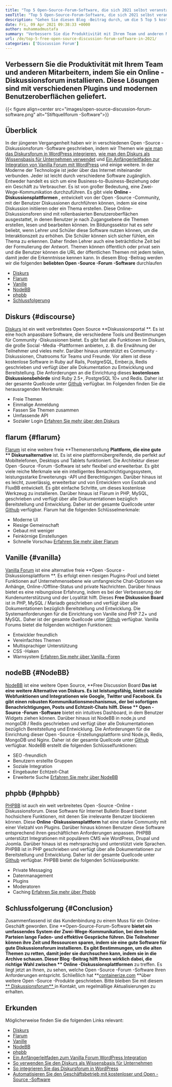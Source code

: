 ```yaml
---
title: "Top 5 Open-Source-Forum-Software, die sich 2021 selbst veranstalten können" 
seoTitle: "Top 5 Open-Source-Forum-Software, die sich 2021 selbst veranstalten können" 
description: "Gehen Sie diesen Blog -Beitrag durch, um die 5 Top 5 kostenlosen Open -Source -Forum -Software zu erhalten, die Diskurs, Flarum, Vanille, NodeBB und PHPBB enthält." 
date: Fri, 09 Apr 2021 09:38:33 +0000
author: muhammadmustafa
summary: "Verbessern Sie die Produktivität mit Ihrem Team und anderen Mitarbeitern, indem Sie ein Online -Diskussionsforum installieren. Diese Lösungen sind mit verschiedenen Plugins und modernen Benutzeroberflächen geliefert." 
url: /de/top-5-free-open-source-discussion-forum-software-in-2021/
categories: ['Discussion Forum']
---
```


## Verbessern Sie die Produktivität mit Ihrem Team und anderen Mitarbeitern, indem Sie ein Online -Diskussionsforum installieren. Diese Lösungen sind mit verschiedenen Plugins und modernen Benutzeroberflächen geliefert.

{{< figure align=center src="images/open-source-discussion-forum-software.png" alt="Stiftquellforum -Software">}}


## **Überblick**
In der jüngeren Vergangenheit haben wir in verschiedenen Open -Source -Diskussionsforum -Software geschrieben, indem wir Themen wie [wie man das Diskursforum in WordPress integrieren][1], [wie man den Diskurs als Wissensbasis für Unternehmen verwendet][2] und [ Ein Anfängerleitfaden zur Integration von Vanilla Forum mit WordPress][3] und einige weitere. In der Moderne der Technologie ist jeder über das Internet miteinander verbunden. Jeder ist leicht durch verschiedene Software zugänglich. Entweder handelt es sich um eine Business-to-Business-Beziehung oder ein Geschäft zu Verbraucher. Es ist von großer Bedeutung, eine Zwei-Wege-Kommunikation durchzuführen. Es gibt viele **Online -Diskussionsplattformen** , entwickelt von der Open -Source -Community, mit der Benutzer Diskussionen durchführen können, indem sie eine Diskussion initiieren oder ein Thema erstellen.
Diese Online-Diskussionsforen sind mit rollenbasierten Benutzeroberflächen ausgestattet, in denen Benutzer je nach Zugangsebene die Themen erstellen, lesen und bearbeiten können. Im Bildungssektor hat es sehr beliebt, wenn Lehrer und Schüler diese Software nutzen können, um die Interaktionszeit zu erhöhen. Die Schüler können sich sicher fühlen, ein Thema zu erkennen. Daher finden Lehrer auch eine beträchtliche Zeit bei der Formulierung der Antwort. Themen können öffentlich oder privat sein und die Benutzer können die URL der öffentlichen Themen mit jedem teilen, damit jeder die Erkenntnisse kennen kann. In diesem Blog -Beitrag werden wir die folgenden **beliebten Open -Source -Forum -Software**  durchlaufen
  * [Diskurs][4]
  * [Flarum][5]
  * [Vanille][6]
  * [NodeBB][7]
  * [phpbb][8]
  * [Schlussfolgerung][9]

## Diskurs   {#discourse}
[Diskurs][10] ist ein weit verbreitetes Open Source **Diskussionsportal **. Es ist eine hoch anpassbare Software, die verschiedene Tools und Bestimmungen für Community -Diskussionen bietet. Es gibt fast alle Funktionen im Diskurs, die große Social -Media -Plattformen anbieten, z. B. die Erwähnung der Teilnehmer und vieles mehr. Darüber hinaus unterstützt es Community -Diskussionen, Chatrooms für Teams und Freunde. Vor allem ist diese kostenlose Software in Ruby auf Rails, PostgreSQL, Ember.js, Redis geschrieben und verfügt über alle Dokumentation zu Entwicklung und Bereitstellung. Die Anforderungen an die Einrichtung dieses  **kostenlosen Diskussionsbehörde**   sind Ruby 2.5+, PostgreSQL 10+ und Redis. Daher ist der gesamte Quellcode unter [Github][11] verfügbar.
Im Folgenden finden Sie die herausragenden Merkmale:
  * Freie Themen
  * Einmalige Anmeldung
  * Fassen Sie Themen zusammen
  * Umfassende API
  * Sozialer Login
[Erfahren Sie mehr über den Diskurs][12]

## flarum   {#flarum}
[Flarum][13] ist eine weitere freie **Themenerstellung  **Plattform, die eine gute **  Diskursalternative**  ist. Es ist eine plattformübergreifende, die perfekt auf Mobiltelefonen, Desktops und Tablets funktioniert. Die Architektur dieser Open -Source -Forum -Software ist sehr flexibel und erweiterbar. Es gibt viele reiche Merkmale wie ein intelligentes Benachrichtigungssystem, leistungsstarke Erweiterungs -API und Berechtigungen. Darüber hinaus ist es leicht, zuverlässig, erweiterbar und von Entwicklern von Esotalk und FluxBB entwickelt. Es gibt einfache Schritte, um dieses kostenlose Werkzeug zu installieren. Darüber hinaus ist Flarum in PHP, MySQL, geschrieben und verfügt über alle Dokumentationen bezüglich Bereitstellung und Entwicklung. Daher ist der gesamte Quellcode unter [Github][14] verfügbar.
Flarum hat die folgenden Schlüsselmerkmale:
  * Moderne UI
  * Riesige Gemeinschaft
  * Gebaut mit weniger
  * Feinkörnige Einstellungen
  * Schnelle Vorschau
[Erfahren Sie mehr über Flarum][15]

## Vanille   {#vanilla}
[Vanilla Forum][16] ist eine alternative freie **Open -Source -Diskussionsplattform **. Es erfolgt einen riesigen Plugins-Pool und bietet Funktionen auf Unternehmensebene wie umfangreiche Chat-Optionen wie Anhänge, Online-/Offline-Status und private Nachrichten. Darüber hinaus bietet es eine reibungslose Erfahrung, indem es bei der Verbesserung der Kundenunterstützung und der Loyalität hilft. Dieses  **Free Diskussion Board**   ist in PHP, MySQL / Mariadb geschrieben und verfügt über alle Dokumentationen bezüglich Bereitstellung und Entwicklung. Die Systemanforderungen für die Einrichtung von Vanille sind PHP 7.2+ und MySQL. Daher ist der gesamte Quellcode unter [Github][17] verfügbar.
Vanilla Forums bietet die folgenden wichtigen Funktionen:
  * Entwickler freundlich
  * Vereinfachtes Themen
  * Multisprachiger Unterstützung
  * CSS -Haken
  * Warnsystem
[Erfahren Sie mehr über Vanilla -Foren][18]

## nodeBB   {#NodeBB}
[NodeBB][19] ist eine weitere Open Source, **Free Discussion Board  **Das ist eine weitere Alternative von Diskurs. Es ist leistungsfähig, bietet soziale Webfunktionen und Integrationen wie Google, Twitter und Facebook. Es gibt einen robusten Kommunikationsmechanismus, der bei sofortigen Benachrichtigungen, Posts und Echtzeit-Chats hilft. Diese **  Open -Source -Forum -Software**  bietet ein intuitives Dashboard, in dem Benutzer Widgets ziehen können. Darüber hinaus ist NodeBB in node.js und mongoDB / Redis geschrieben und verfügt über alle Dokumentationen bezüglich Bereitstellung und Entwicklung. Die Anforderungen für die Einrichtung dieser Open -Source -Erstellungsplattform sind Node.js, Redis, MongoDB und Nginx. Daher ist der gesamte Quellcode unter [Github][20] verfügbar.
NodeBB erstellt die folgenden Schlüsselfunktionen:
  * SEO -freundlich
  * Benutzern erstellte Gruppen
  * Soziale Integration
  * Eingebauter Echtzeit-Chat
  * Erweiterte Suche
[Erfahren Sie mehr über NodeBB][21]

## phpbb   {#phpbb}
[PHPBB][22] ist auch ein weit verbreitetes Open -Source -Online -Diskussionsforum. Diese Software für Internet Bulletin Board bietet hochsichere Funktionen, mit denen Sie irrelevante Benutzer blockieren können. Diese **Online -Diskussionsplattform**  hat eine starke Community mit einer Vielzahl von Plugins. Darüber hinaus können Benutzer diese Software entsprechend ihren geschäftlichen Anforderungen anpassen. PHPBB unterstützt Integrationen mit populärem CMS wie WordPress, Drupal und Joomla. Darüber hinaus ist es mehrsprachig und unterstützt viele Sprachen. PHPBB ist in PHP geschrieben und verfügt über alle Dokumentationen zur Bereitstellung und Entwicklung. Daher ist der gesamte Quellcode unter [Github][23] verfügbar.
PHPBB bietet die folgenden Schlüsselpunkte:
  * Private Messaging
  * Datenmanagement
  * Plugins
  * Moderatoren
  * Caching
[Erfahren Sie mehr über Phpbb][24]

## Schlussfolgerung   {#Conclusion}
Zusammenfassend ist das Kundenbindung zu einem Muss für ein Online-Geschäft geworden. Eine **Open-Source-Forum-Software  **bietet ein umfassendes System der Zwei-Wege-Kommunikation, bei dem beide Parteien lange Faden- und effektive Gespräche führen. Die Teilnehmer können ihre Zeit und Ressourcen sparen, indem sie eine gute Software für gute Diskussionsforum installieren. Es gibt Bestimmungen, um die alten Themen zu retten, damit jeder sie durchsuchen kann, indem sie in die Archive schauen. Dieser Blog -Beitrag hilft Ihnen wirklich dabei, die richtige Wahl zwischen **  Online -Diskussionsplattformen**  zu treffen. Es liegt jetzt an Ihnen, zu sehen, welche Open -Source -Forum -Software Ihren Anforderungen entspricht.
Schließlich hat **[containerize.com][25]  **über weitere Open -Source -Produkte geschrieben. Bitte bleiben Sie mit diesem [**  Diskussionsforum** ][26] in Kontakt, um regelmäßige Aktualisierungen zu erhalten.

## Erkunden
Möglicherweise finden Sie die folgenden Links relevant:
  * [Diskurs][10]
  * [Flarum][13]
  * [Vanille][16]
  * [NodeBB][19]
  * [phpbb][22]
  * [Ein Anfängerleitfaden zum Vanilla Forum WordPress Integration][27]
  * [So verwenden Sie den Diskurs als Wissensbasis für Unternehmen][2]
  * [So integrieren Sie das Diskursforum in WordPress][1]
  * [Automatisieren Sie den Geschäftsbetrieb mit kostenloser und Open -Source -Software][28]

  
[1]: https://blog.containerize.com/blogging/how-to-integrate-discourse-forum-with-wordpress/
[2]: https://blog.containerize.com/discussion-forum/how-to-use-discourse-as-a-knowledge-base/
[3]: https://blog.containerize.com/blogging/how-to-a-install-plugin-in-wordpress-vanilla-forum/
[4]: #Discourse
[5]: #Flarum
[6]: #Vanilla
[7]: #NodeBB
[8]: #phpBB
[9]: #Conclusion
[10]: https://products.containerize.com/discussion-forum/discourse
[11]: https://github.com/discourse/discourse
[12]: https://www.discourse.org/
[13]: https://products.containerize.com/discussion-forum/flarum
[14]: https://github.com/flarum/flarum
[15]: http://flarum.org
[16]: https://products.containerize.com/discussion-forum/vanilla
[17]: https://github.com/vanilla/vanilla
[18]: https://open.vanillaforums.com/
[19]: https://products.containerize.com/discussion-forum/nodebb
[20]: https://github.com/NodeBB/NodeBB
[21]: https://nodebb.org/
[22]: https://products.containerize.com/discussion-forum/phpbb
[23]: https://github.com/phpbb/phpbb
[24]: https://www.phpbb.com/
[25]: https://www.containerize.com/
[26]: https://products.containerize.com/discussion-forum/
[27]: https://blog.containerize.com/blogging/how-to-a-install-plugin-in-wordpress-vanilla-forum/
[28]: https://blog.containerize.com/blogging/automate-business-operations-using-open-source-software/
